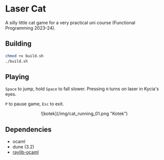 # Laser Cat

A silly little cat game for a very practical uni course (Functional Programming 2023-24).

## Building

```bash
chmod +x build.sh
./build.sh
```

## Playing

`Space` to jump, hold `Space` to fall slower. Pressing `H` turns on laser in Kycia's eyes.

`P` to pause game, `Esc` to exit.

<p style="text-align: center;">
![kotek](/img/cat_running_01.png "Kotek")
</p>

## Dependencies

- ocaml
- dune (3.2)
- [raylib-ocaml](https://github.com/tjammer/raylib-ocaml)
